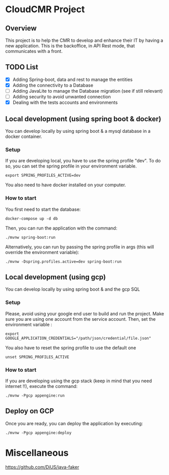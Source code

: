 # CloudCMR Project

## Overview
This project is to help the CMR to develop and enhance their IT by having a new application. This is the backoffice, in API Rest mode, that communicates with a front.

## TODO List
* [x] Adding Spring-boot, data and rest to manage the entities
* [x] Adding the connectivity to a Database
* [ ] Adding JavaLite to manage the Database migration (see if still relevant)
* [ ] Adding security to avoid unwanted connection
* [x] Dealing with the tests accounts and environments

## Local development (using spring boot & docker)
You can develop locally by using spring boot & a mysql database in a docker container.

### Setup
If you are developing local, you have to use the spring profile "dev". To do so, you can set the spring profile in your 
environment variable.
```
export SPRING_PROFILES_ACTIVE=dev
```
You also need to have docker installed on your computer.

### How to start
You first need to start the database:
```
docker-compose up -d db
```
Then, you can run the application with the command:
```
./mvnw spring-boot:run
```
Alternatively, you can run by passing the spring profile in args (this will override the environment variable):
```
./mvnw -Dspring.profiles.active=dev spring-boot:run
```

## Local development (using gcp)
You can develop locally by using spring boot & and the gcp SQL

### Setup
Please, avoid using your google end user to build and run the project.
Make sure you are using one account from the service account. 
Then, set the environment variable : 
```
export GOOGLE_APPLICATION_CREDENTIALS="/path/json/credential/file.json"
```
You also have to reset the spring profile to use the default one
```
unset SPRING_PROFILES_ACTIVE
```
### How to start
If you are developing using the gcp stack (keep in mind that you need internet !!), execute the command:
```
./mvnw -Pgcp appengine:run
```

## Deploy on GCP
Once you are ready, you can deploy the application by executing:
```
./mvnw -Pgcp appengine:deploy
```

# Miscellaneous
https://github.com/DiUS/java-faker